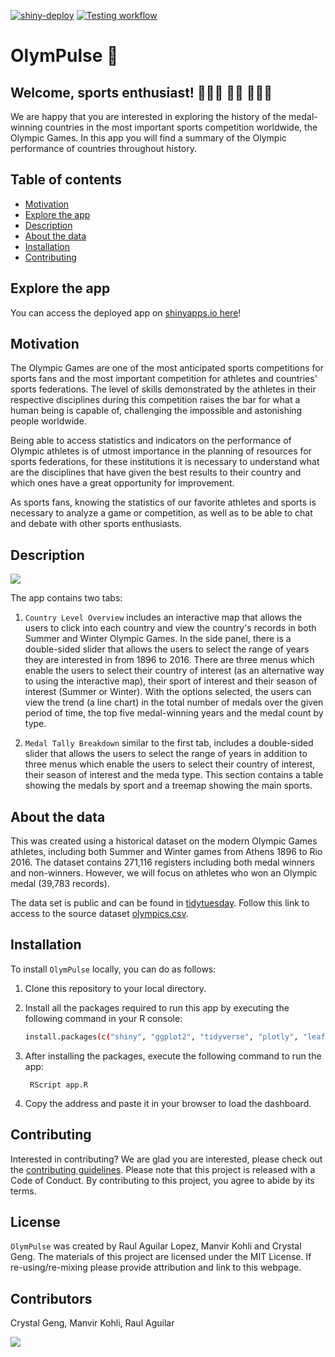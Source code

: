 [![shiny-deploy](https://github.com/UBC-MDS/OlymPulse/actions/workflows/deploy-app.yaml/badge.svg)](https://github.com/UBC-MDS/OlymPulse/actions/workflows/deploy-app.yaml) [![Testing workflow](https://github.com/UBC-MDS/OlymPulse/actions/workflows/testing.yaml/badge.svg)](https://github.com/UBC-MDS/OlymPulse/actions/workflows/testing.yaml)

# OlymPulse 🥇

## Welcome, sports enthusiast! 🤸🏽‍♂️ 🏊🏻 🤽🏾‍♀️

We are happy that you are interested in exploring the history of the medal-winning countries in the most important sports competition worldwide, the Olympic Games. In this app you will find a summary of the Olympic performance of countries throughout history.

## Table of contents

- [Motivation](#motivation)
- [Explore the app](#explore-the-app)
- [Description](#description)
- [About the data](#about-the-data)
- [Installation](#installation)
- [Contributing](#contributing)

## Explore the app

You can access the deployed app on [shinyapps.io here](https://tetrahydrofuran.shinyapps.io/olympulse/)!

## Motivation

The Olympic Games are one of the most anticipated sports competitions for sports fans and the most important competition for athletes and countries' sports federations. The level of skills demonstrated by the athletes in their respective disciplines during this competition raises the bar for what a human being is capable of, challenging the impossible and astonishing people worldwide.

Being able to access statistics and indicators on the performance of Olympic athletes is of utmost importance in the planning of resources for sports federations, for these institutions it is necessary to understand what are the disciplines that have given the best results to their country and which ones have a great opportunity for improvement.

As sports fans, knowing the statistics of our favorite athletes and sports is necessary to analyze a game or competition, as well as to be able to chat and debate with other sports enthusiasts.

## Description

![](img/Olympulse_demo_2.gif)

The app contains two tabs:

1. `Country Level Overview` includes an interactive map that allows the users to click into each country and view the country's records in both Summer and Winter Olympic Games. In the side panel, there is a double-sided slider that allows the users to select the range of years they are interested in from 1896 to 2016. There are three menus which enable the users to select their country of interest (as an alternative way to using the interactive map), their sport of interest and their season of interest (Summer or Winter). With the options selected, the users can view the trend (a line chart) in the total number of medals over the given period of time, the top five medal-winning years and the medal count by type.

2. `Medal Tally Breakdown` similar to the first tab, includes a double-sided slider that allows the users to select the range of years in addition to three menus which enable the users to select their country of interest, their season of interest and the meda type. This section contains a table showing the medals by sport and a treemap showing the main sports.

## About the data

This was created using a historical dataset on the modern Olympic Games athletes, including both Summer and Winter games from Athens 1896 to Rio 2016. The dataset contains 271,116 registers including both medal winners and non-winners. However, we will focus on athletes who won an Olympic medal (39,783 records).

The data set is public and can be found in [tidytuesday](https://github.com/rfordatascience/tidytuesday). Follow this link to access to the source dataset [olympics.csv](https://raw.githubusercontent.com/rfordatascience/tidytuesday/master/data/2021/2021-07-27/olympics.csv).

## Installation

To install `OlymPulse` locally, you can do as follows:

1. Clone this repository to your local directory.

2. Install all the packages required to run this app by executing the following command in your R console:

    ``` bash
    install.packages(c("shiny", "ggplot2", "tidyverse", "plotly", "leaflet", "leaflet.extras", "sf", "countrycode", "RColorBrewer", "treemapify", "bslib"))
    ```

3. After installing the packages, execute the following command to run the app:

        RScript app.R

4. Copy the address and paste it in your browser to load the dashboard.

## Contributing

Interested in contributing? We are glad you are interested, please check out the [contributing guidelines](https://github.com/UBC-MDS/OlymPulse/blob/main/CONTRIBUTING.md). Please note that this project is released with a Code of Conduct. By contributing to this project, you agree to abide by its terms.

## License

`OlymPulse` was created by Raul Aguilar Lopez, Manvir Kohli and Crystal Geng. The materials of this project are licensed under the MIT License. If re-using/re-mixing please provide attribution and link to this webpage.

## Contributors

Crystal Geng, Manvir Kohli, Raul Aguilar

<a href="https://github.com/UBC-MDS/OlymPulse/graphs/contributors">
  <img src="https://contrib.rocks/image?repo=UBC-MDS/OlymPulse" />
</a>
